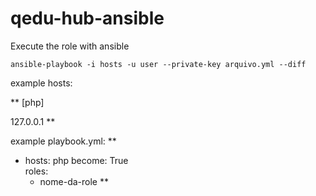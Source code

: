 # qedu-hub-ansible

Execute the role with ansible 

`ansible-playbook -i hosts -u user --private-key arquivo.yml --diff`

example hosts:

**
[php]

127.0.0.1
**

example playbook.yml:
**
- hosts: php 
  become: True  
  roles:    
    - nome-da-role
**
